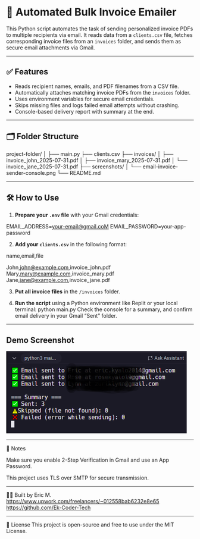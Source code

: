 # 📧 Automated Bulk Invoice Emailer

This Python script automates the task of sending personalized invoice PDFs to multiple recipients via email. It reads data from a `clients.csv` file, fetches corresponding invoice files from an `invoices` folder, and sends them as secure email attachments via Gmail.

---

## ✅ Features

- Reads recipient names, emails, and PDF filenames from a CSV file.
- Automatically attaches matching invoice PDFs from the `invoices` folder.
- Uses environment variables for secure email credentials.
- Skips missing files and logs failed email attempts without crashing.
- Console-based delivery report with summary at the end.

---

## 🗂️ Folder Structure

project-folder/
│
├── main.py
├── clients.csv
├── invoices/
│ ├── invoice_john_2025-07-31.pdf
│ ├── invoice_mary_2025-07-31.pdf
│ └── invoice_jane_2025-07-31.pdf
├── screenshots/
│ └── email-invoice-sender-console.png
└── README.md

---

## 🛠️ How to Use

1. **Prepare your `.env` file** with your Gmail credentials:

EMAIL_ADDRESS=your-email@gmail.coM
EMAIL_PASSWORD=your-app-password


2. **Add your `clients.csv`** in the following format:

name,email,file

John,john@example.com,invoice_john.pdf
Mary,mary@example.com,invoice_mary.pdf
Jane,jane@example.com,invoice_jane.pdf


3. **Put all invoice files** in the `/invoices` folder.

4. **Run the script** using a Python environment like Replit or your local terminal:
python main.py
Check the console for a summary, and confirm email delivery in your Gmail “Sent” folder.

---

## Demo Screenshot

![Bulk Invoice Emailer Screenshot](screenshot.PNG)

---

📌 Notes

Make sure you enable 2-Step Verification in Gmail and use an App Password.

This project uses TLS over SMTP for secure transmission.

---

🧑‍💻 Built by Eric M.
https://www.upwork.com/freelancers/~012558bab6232e8e65
https://github.com/Ek-Coder-Tech

---

📄 License
This project is open-source and free to use under the MIT License.

